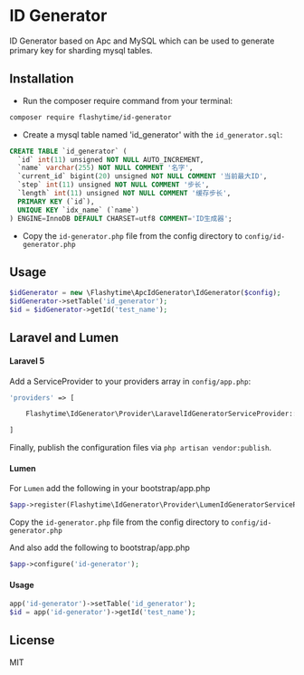 # ID Generator
ID Generator based on Apc and MySQL which can be used to generate primary key for sharding mysql tables.

## Installation
- Run the composer require command from your terminal:

```bash
composer require flashytime/id-generator
```

- Create a mysql table named 'id_generator' with the `id_generator.sql`:

```sql
CREATE TABLE `id_generator` (
  `id` int(11) unsigned NOT NULL AUTO_INCREMENT,
  `name` varchar(255) NOT NULL COMMENT '名字',
  `current_id` bigint(20) unsigned NOT NULL COMMENT '当前最大ID',
  `step` int(11) unsigned NOT NULL COMMENT '步长',
  `length` int(11) unsigned NOT NULL COMMENT '缓存步长',
  PRIMARY KEY (`id`),
  UNIQUE KEY `idx_name` (`name`)
) ENGINE=InnoDB DEFAULT CHARSET=utf8 COMMENT='ID生成器';
``` 

- Copy the `id-generator.php` file from the config directory to `config/id-generator.php`

## Usage

```php
$idGenerator = new \Flashytime\ApcIdGenerator\IdGenerator($config);
$idGenerator->setTable('id_generator');
$id = $idGenerator->getId('test_name');
```

## Laravel and Lumen

#### Laravel 5

Add a ServiceProvider to your providers array in `config/app.php`:

```php
'providers' => [

	Flashytime\IdGenerator\Provider\LaravelIdGeneratorServiceProvider::class,

]
```

Finally, publish the configuration files via `php artisan vendor:publish`.

#### Lumen

For `Lumen` add the following in your bootstrap/app.php
```php
$app->register(Flashytime\IdGenerator\Provider\LumenIdGeneratorServiceProvider::class);
```

Copy the `id-generator.php` file from the config directory to `config/id-generator.php`

And also add the following to bootstrap/app.php
```php
$app->configure('id-generator');
```

#### Usage

```php
app('id-generator')->setTable('id_generator');
$id = app('id-generator')->getId('test_name');
```

## License
MIT

